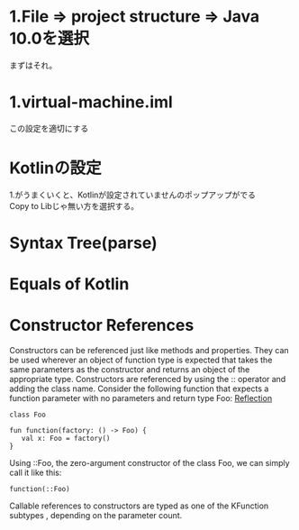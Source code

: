 # 1.File => project structure => Java 10.0を選択
まずはそれ。

# 1.virtual-machine.iml
この設定を適切にする

# Kotlinの設定
1.がうまくいくと、Kotlinが設定されていませんのポップアップがでる  
Copy to Libじゃ無い方を選択する。

# Syntax Tree(parse)

# Equals of Kotlin


# Constructor References
Constructors can be referenced just like methods and properties. They can be used wherever an object of function type is expected that takes the same parameters as the constructor and returns an object of the appropriate type. Constructors are referenced by using the :: operator and adding the class name. Consider the following function that expects a function parameter with no parameters and return type Foo:
[Reflection](https://kotlinlang.org/docs/reference/reflection.html)

```
class Foo

fun function(factory: () -> Foo) {
   val x: Foo = factory()
}
```
Using ::Foo, the zero-argument constructor of the class Foo, we can simply call it like this:

```
function(::Foo)
```

   Callable references to constructors are typed as one of the KFunction<out R> subtypes , depending on the parameter count.
